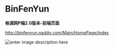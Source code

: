 # BinFenYun
**格调网P端2.0版本-前端页面**

http://binfenyun.naddn.com/Main/HomePage/Index

![enter image description here](http://thumbnail0.baidupcs.com/thumbnail/d150b9b39aef85cbf183f26aa61bb606?fid=3944337783-250528-156377486345134&time=1488362400&rt=sh&sign=FDTAER-DCb740ccc5511e5e8fedcff06b081203-5I6C3FgiHEHbBz0LDnpHRnBd/8k=&expires=8h&chkv=0&chkbd=0&chkpc=&dp-logid=1385850193829861291&dp-callid=0&size=c710_u400&quality=100)
